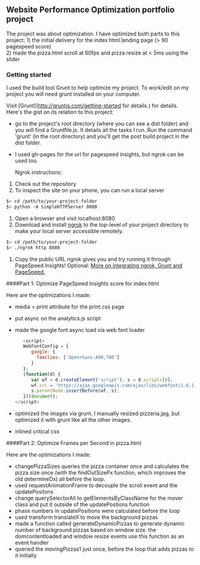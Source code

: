 ## Website Performance Optimization portfolio project

The project was about optimization.  I have optimized both parts to this project: 
	1) the initial delivery for the index.html landing page (> 90 pagespeed score)  
	2) made the pizza.html scroll at 60fps and pizza resize at < 5ms using the slider

### Getting started

I used the build tool Grunt to help optimize my project. To work/edit on my project you will need grunt installed on your computer.

Visit [Grunt](http://gruntjs.com/getting-started for details.) for details.  Here's the gist on its relation to this project:

* go to the project's root directory (where you can see a dist folder) and you will find a Gruntfile.js.  It details all the tasks I run.  Run the command 'grunt' (in the root directory)
  and you'll get the post build project in the dist folder.

* I used gh-pages for the url for pagespeed insights, but ngrok can be used too.  

  Ngrok instructions:

1. Check out the repository
1. To inspect the site on your phone, you can run a local server

  ```bash
  $> cd /path/to/your-project-folder
  $> python -m SimpleHTTPServer 8080
  ```

1. Open a browser and visit localhost:8080
1. Download and install [ngrok](https://ngrok.com/) to the top-level of your project directory to make your local server accessible remotely.

  ``` bash
  $> cd /path/to/your-project-folder
  $> ./ngrok http 8080
  ```

1. Copy the public URL ngrok gives you and try running it through PageSpeed Insights! Optional: [More on integrating ngrok, Grunt and PageSpeed.](http://www.jamescryer.com/2014/06/12/grunt-pagespeed-and-ngrok-locally-testing/)

####Part 1: Optimize PageSpeed Insights score for index.html

Here are the optimizations I made:
* media = print attribute for the print.css page
* put async on the analytics.js script
* made the google font async load via web font loader

	```javascript
	   <script>
	   WebFontConfig = {
	      google: {
	        families: ['Open+Sans:400,700']
	      }
	   };
	   (function(d) {
	      var wf = d.createElement('script'), s = d.scripts[0];
	      wf.src = 'https://ajax.googleapis.com/ajax/libs/webfont/1.6.16/webfont.js';
	      s.parentNode.insertBefore(wf, s);
	   })(document);
	</script>
	```
* optimized the images via grunt. I manually resized pizzeria.jpg, but optimized it with grunt like all the other images.
* inlined critical css

####Part 2: Optimize Frames per Second in pizza.html

Here are the optimizations I made:
* changePizzaSizes queries the pizza container once and calculates the pizza size once (with the findOutSizePx function, which improves the old determineDx) all before the loop.
* used requestAnimationFrame to decouple the scroll event and the updatePositons
* change querySelectorAll to getElementsByClassName for the mover class and put it outside of the updatePostions function
* phase numbers in updatePositions were calculated before the loop
* used transform translateX to move the background pizzas
* made a function called generateDynamicPizzas to generate dynamic number of background pizzas based on window size.  the domcontentloaded and window resize events use this function as an 
  event handler
* queried the movingPizzas1 just once, before the loop that adds pizzas to it initially


